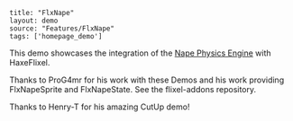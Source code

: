 ```
title: "FlxNape"
layout: demo
source: "Features/FlxNape"
tags: ['homepage_demo']
```

This demo showcases the integration of the [Nape Physics Engine](http://napephys.com/) with HaxeFlixel.

Thanks to ProG4mr for his work with these Demos and his work providing FlxNapeSprite and FlxNapeState. See the flixel-addons repository.

Thanks to Henry-T for his amazing CutUp demo!